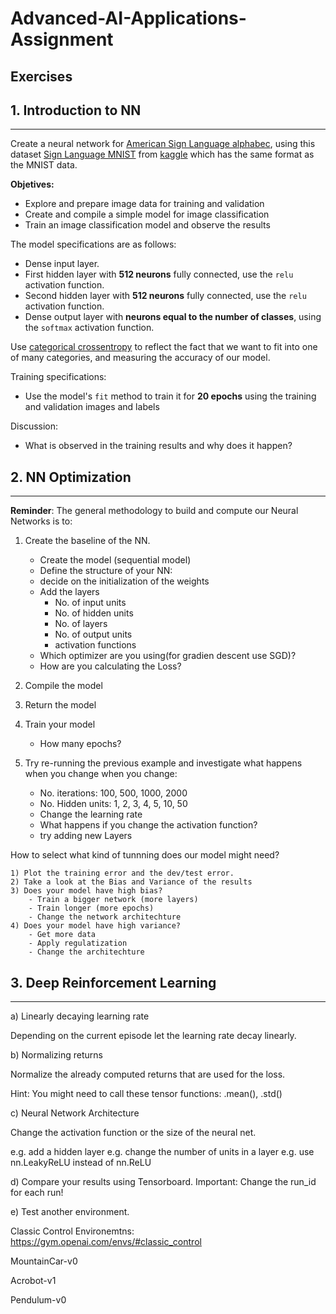 # Advanced-AI-Applications-Assignment

## Exercises

## 1. Introduction to NN
---
Create a neural network for [American Sign Language alphabec](http://www.asl.gs/), using this dataset [Sign Language MNIST](https://www.kaggle.com/datamunge/sign-language-mnist) from [kaggle](https://www.kaggle.com/) which has the same format as the MNIST data.

**Objetives:**
- Explore and prepare image data for training and validation
- Create and compile a simple model for image classification
- Train an image classification model and observe the results

The model specifications are as follows:
- Dense input layer. 
- First hidden layer with **512 neurons** fully connected, use the `relu` activation function.
- Second hidden layer with **512 neurons** fully connected, use the `relu` activation function.
- Dense output layer with **neurons equal to the number of classes**, using the `softmax` activation function.

Use [categorical crossentropy](https://www.tensorflow.org/api_docs/python/tf/keras/losses/CategoricalCrossentropy) to reflect the fact that we want to fit into one of many categories, and measuring the accuracy of our model.

Training specifications:
- Use the model's `fit` method to train it for **20 epochs** using the training and validation images and labels

Discussion:
- What is observed in the training results and why does it happen?


## 2. NN Optimization
---

**Reminder**: The general methodology to build and compute our Neural Networks is to:

1. Create the baseline of the NN.
    - Create the model (sequential model)
    - Define the structure of your NN:
    - decide on the initialization of the weights
    - Add the layers
        - No. of input units
        - No. of hidden units
        - No. of layers
        - No. of output units
        - activation functions
    - Which optimizer are you using(for gradien descent use SGD)?
    - How are you calculating the Loss?
2. Compile the model
3. Return the model
4. Train your model
    - How many epochs?

5. Try re-running the previous example and investigate what happens when you change when you change:
    
    - No. iterations: 100, 500, 1000, 2000
    - No. Hidden units: 1, 2, 3, 4, 5, 10, 50
    - Change the learning rate
    - What happens if you change the activation function?
    - try adding new Layers

How to select what kind of tunnning does our model might need?
    
    1) Plot the training error and the dev/test error.
    2) Take a look at the Bias and Variance of the results
    3) Does your model have high bias?
        - Train a bigger network (more layers)
        - Train longer (more epochs)
        - Change the network architechture
    4) Does your model have high variance?
        - Get more data
        - Apply regulatization
        - Change the architechture



## 3. Deep Reinforcement Learning 
---


a) Linearly decaying learning rate

Depending on the current episode let the learning rate decay linearly.


b) Normalizing returns

Normalize the already computed returns that are used for the loss.

Hint: You might need to call these tensor functions: .mean(), .std()


c) Neural Network Architecture

Change the activation function or the size of the neural net.

e.g. add a hidden layer
e.g. change the number of units in a layer
e.g. use nn.LeakyReLU instead of nn.ReLU


d) Compare your results using Tensorboard.
Important: Change the run_id for each run!

e) Test another environment.

Classic Control Environemtns: https://gym.openai.com/envs/#classic_control

MountainCar-v0

Acrobot-v1

Pendulum-v0


